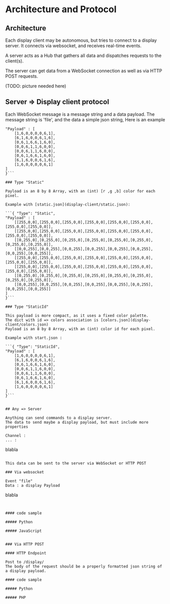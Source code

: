 # Architecture and Protocol

## Architecture

Each display client may be autonomous, but tries to connect to a display server.
It connects via websocket, and receives real-time events.

A server acts as a Hub that gathers all data and dispatches requests to the client(s).

The server can get data from a WebSocket connection as well as via HTTP POST requests.

(TODO: picture needed here)

## Server => Display client protocol

Each WebSocket message is a message string and a data payload.
The message string is 'file', and the data a simple json string,
Here is an example

```{ "Type": "StaticId",
"Payload" : [
	[1,6,0,0,0,0,6,1],
	[6,1,6,0,0,6,1,6],
	[0,6,1,6,6,1,6,0],
	[0,0,6,1,1,6,0,0],
	[0,0,6,1,1,6,0,0],
	[0,6,1,6,6,1,6,0],
	[6,1,6,0,0,6,1,6],
	[1,6,0,0,0,0,6,1]
]
}```

### Type "Static"

Payload is an 8 by 8 Array, with an (int) [r ,g ,b] color for each pixel.

Example with [static.json](display-client/static.json):

```{ "Type": "Static",
"Payload" : [
    [[255,0,0],[255,0,0],[255,0,0],[255,0,0],[255,0,0],[255,0,0],[255,0,0],[255,0,0]],
    [[255,0,0],[255,0,0],[255,0,0],[255,0,0],[255,0,0],[255,0,0],[255,0,0],[255,0,0]],
    [[0,255,0],[0,255,0],[0,255,0],[0,255,0],[0,255,0],[0,255,0],[0,255,0],[0,255,0]],
    [[0,0,255],[0,0,255],[0,0,255],[0,0,255],[0,0,255],[0,0,255],[0,0,255],[0,0,255]],
    [[255,0,0],[255,0,0],[255,0,0],[255,0,0],[255,0,0],[255,0,0],[255,0,0],[255,0,0]],
    [[255,0,0],[255,0,0],[255,0,0],[255,0,0],[255,0,0],[255,0,0],[255,0,0],[255,0,0]],
    [[0,255,0],[0,255,0],[0,255,0],[0,255,0],[0,255,0],[0,255,0],[0,255,0],[0,255,0]],
    [[0,0,255],[0,0,255],[0,0,255],[0,0,255],[0,0,255],[0,0,255],[0,0,255],[0,0,255]]
]
}```

### Type "StaticId"

This payload is more compact, as it uses a fixed color palette.
The dict with id => colors association is [colors.json](display-client/colors.json)
Payload is an 8 by 8 Array, with an (int) color id for each pixel.

Example with start.json :

```{ "Type": "StaticId",
"Payload" : [
	[1,6,0,0,0,0,6,1],
	[6,1,6,0,0,6,1,6],
	[0,6,1,6,6,1,6,0],
	[0,0,6,1,1,6,0,0],
	[0,0,6,1,1,6,0,0],
	[0,6,1,6,6,1,6,0],
	[6,1,6,0,0,6,1,6],
	[1,6,0,0,0,0,6,1]
]
}```


## Any => Server

Anything can send commands to a display server.
The data to send maybe a display payload, but must include more properties 

Channel :
... :

```
blabla
```

This data can be sent to the server via WebSocket or HTTP POST

### Via websocket

Event "file"
Data : a display Payload

```
blabla
```


#### code sample

##### Python

##### JavaScript


### Via HTTP POST

#### HTTP Endpoint

Post to /display/
The body of the request should be a properly formatted json string of a display payload.

#### code sample

##### Python

##### PHP


